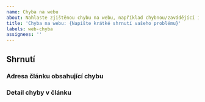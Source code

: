 ```yaml
---
name: Chyba na webu
about: Nahlaste zjištěnou chybu na webu, například chybnou/zavádějící informaci.
title: 'Chyba na webu: {Napište krátké shrnutí vašeho problému}'
labels: web-chyba
assignees: ''
---
```


## Shrnutí

<!-- Prosím uveďte popis vašeho problému -->

### Adresa článku obsahující chybu

<!-- Uveďte prosím adresu, kde se nachází chyba -->

### Detail chyby v článku

<!-- Uveďte prosím podrobněji v čem spočívá uvedená chyba -->
